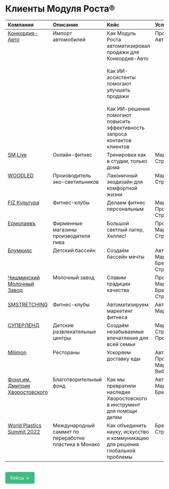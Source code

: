 <!-- Добавляем встроенные стили для выравнивания по верхнему краю -->
<style>
/* Выравнивание содержимого ячеек таблицы по верхнему краю */
td, th {
  vertical-align: top;
}
</style>

# Клиенты Модуля Роста®

<!-- Таблица с двойными переносами строк в ячейке "Кейс" -->
| Компания                                           | Описание                                       | Кейс                                                                                                                                                                                    | Услуги                                                |
|:----------------------------------------------------|:-----------------------------------------------|:----------------------------------------------------------------------------------------------------------------------------------------------------------------------------------------|:------------------------------------------------------|
| [Конкордия-Авто](/clients/konkordiya-auto) | Импорт автомобилей                             | Как Модуль Роста автоматизировал продажи для Конкордия-Авто<br><br>Как ИИ-ассистенты помогают улучшать продажи<br><br>Как ИИ-решения помогают повысить эффективность запроса контактов клиентов | Продажи, Автоматизация                                |
| [SM Live](/clients/sm-live)                                            | Онлайн-фитнес                                  | Тренировки как в студии, только дома                                                                                                                                                   | Маркетинг, Стратегия, Веб                             |
| [WOODLED](/clients/woodled)                                             | Производитель эко-светильников                 | Лаконичный экодизайн для комфортной жизни                                                                                                                                              | Маркетинг, Стратегия, Веб                             |
| [FIZ Культура](/clients/fiz-kultura)                                        | Фитнес-клубы                                   | Делаем фитнес персональным                                                                                                                                                             | Маркетинг, Продажи, Стратегия                         |
| [Ермолаевъ](/clients/ermolaev)                                           | Фирменные магазины производителя пива          | Большой светлый лагер, Хеллес!                                                                                                                                                          | Продажи, Маркетинг, Стратегия                         |
| [Блумкидс](/clients/bloomkids)                                            | Детский бассейн                                | Создаём бассейн мечты                                                                                                                                                                   | Автоматизация, Маркетинг, Брендинг, Веб, Стратегия    |
| [Чишминский Молочный Завод](/clients/chishminskiy)                           | Молочный завод                                 | Славим традиции качества                                                                                                                                                               | Продажи, Маркетинг, Брендинг, Веб, Стратегия          |
| [SMSTRETCHING](/clients/smstretching)                                        | Фитнес-клубы                                   | Автоматизируем маркетинг фитнеса                                                                                                                                                       | Автоматизация, Маркетинг                              |
| [СУПЕРЛЕНД](/clients/superland)                                           | Детские развлекательные центры                 | Создаём незабываемые впечатления для всей семьи                                                                                                                                       | Маркетинг, Стратегия, Продажи                         |
| [Milimon](/clients/milimon)                                             | Рестораны                                      | Ускоряем доставку еды                                                                                                                                                                  | Автоматизация, Продажи, Маркетинг, Веб, Стратегия     |
| [Фонд им. Дмитрия Хворостовского](/clients/hvorostovsky-foundation)                      | Благотворительный фонд                         | Как мы превратили наследие Хворостовского в инструмент для помощи детям                                                                                                                 | Автоматизация, Маркетинг, Брендинг, Веб               |
| [World Plastics Summit 2022](/clients/world-plastics-summit-2022)                          | Международный саммит по переработке пластика в Монако | Как объединить науку, искусство и коммуникацию для решения глобальной проблемы                                                                                                            | Брендинг, Веб, Стратегия                              |

<br>

<div class="specs-button">
  <a href="/journal/contents/cases">Кейсы →</a>
</div>

<style>
.specs-button a {
  display: inline-block;
  padding: 8px 16px;
  background-color: #42b983;
  color: white !important;
  text-decoration: none !important;
  border-radius: 4px;
  font-family: inherit;
  border: none;
  cursor: pointer;
  transition: background 0.2s;
  /* Новые важные свойства */
  -webkit-user-select: none;
  user-select: none;
  line-height: 1.5;
}

.specs-button a:hover {
  background-color: #33a06f;
  transform: translateY(-1px); /* Эффект нажатия */
}
</style>
